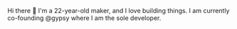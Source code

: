 Hi there 👋
I'm a 22-year-old maker, and I love building things.
I am currently co-founding @gypsy where I am the sole developer.
